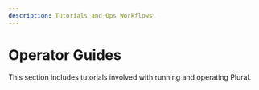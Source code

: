 ```yaml
---
description: Tutorials and Ops Workflows.
---
```


# Operator Guides

This section includes tutorials involved with running and operating Plural.